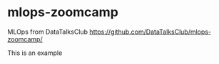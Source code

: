 # mlops-zoomcamp
MLOps from DataTalksClub https://github.com/DataTalksClub/mlops-zoomcamp/


This is an example